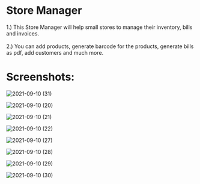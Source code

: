 # Store Manager

1.) This Store Manager will help small stores to manage their inventory, bills and invoices.<br/><br/>
2.) You can add products, generate barcode for the products, generate bills as pdf, add 
customers and much more.

# Screenshots:

![2021-09-10 (31)](https://user-images.githubusercontent.com/69116292/132849360-eb461fb3-ede1-44f0-b11e-cb7d9b7e2a04.png)

![2021-09-10 (20)](https://user-images.githubusercontent.com/69116292/132849402-5a74b5b2-ad03-47ce-a0cb-fe5e943a32af.png)

![2021-09-10 (21)](https://user-images.githubusercontent.com/69116292/132849419-125b9214-d29d-47c6-a211-812c8da533ba.png)

![2021-09-10 (22)](https://user-images.githubusercontent.com/69116292/132849439-dc4b9f06-75bc-4f9d-910b-65e8c2d88c3a.png)

![2021-09-10 (27)](https://user-images.githubusercontent.com/69116292/132849459-8f9d8d17-3a43-4908-b270-04618c3ae37e.png)

![2021-09-10 (28)](https://user-images.githubusercontent.com/69116292/132849467-0c93d911-afeb-4f4e-b7ac-c2e6344d07a3.png)

![2021-09-10 (29)](https://user-images.githubusercontent.com/69116292/132849478-9b2e3083-c878-4180-85d2-6fd0e4fac0d4.png)

![2021-09-10 (30)](https://user-images.githubusercontent.com/69116292/132849485-45969e71-330e-471f-aa1d-1a8a48c282fb.png)
